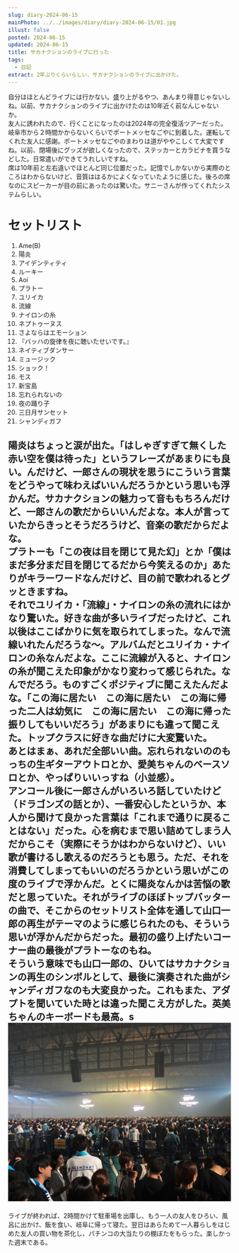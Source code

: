 ```yaml
---
slug: diary-2024-06-15
mainPhoto: ../../images/diary/diary-2024-06-15/01.jpg
illust: false
posted: 2024-06-15
updated: 2024-06-15
title: サカナクションのライブに行った
tags:
  - 日記
extract: 2年ぶりくらいらしい、サカナクションのライブに出かけた。
---
```

自分はほとんどライブには行かない。盛り上がるやつ、あんまり得意じゃないしね。以前、サカナクションのライブに出かけたのは10年近く前なんじゃないか。  
友人に誘われたので、行くことになったのは2024年の完全復活ツアーだった。岐阜市から２時間かからないくらいでポートメッセなごやに到着した。運転してくれた友人に感謝。ポートメッセなごやのまわりは道がややこしくて大変ですね。以前、閉場後にグッズが欲しくなったので、ステッカーとカラビナを買うなどした。日常遣いができてうれしいですね。  
席は10年前と左右違いでほとんど同じ位置だった。記憶でしかないから実際のところはわからないけど、音質ははるかによくなっていたように感じた。後ろの席なのにスピーカーが目の前にあったのは驚いた。サニーさんが作ってくれたシステムらしい。

# セットリスト
1. Ame(B)
2. 陽炎
3. アイデンティティ
4. ルーキー
5. Aoi
6. プラトー
7. ユリイカ
8. 流線
9. ナイロンの糸
10. ネプトゥーヌス
11. さよならはエモーション
12. 『バッハの旋律を夜に聴いたせいです。』
13. ネイティブダンサー
14. ミュージック
15. ショック！
16. モス
17. 新宝島
18. 忘れられないの
19. 夜の踊り子
20. 三日月サンセット
21. シャンディガフ

陽炎はちょっと涙が出た。「はしゃぎすぎて無くした　赤い空を僕は待った」というフレーズがあまりにも良い。んだけど、一郎さんの現状を思うにこういう言葉をどうやって味わえばいいんだろうかという思いも浮かんだ。サカナクションの魅力って音ももちろんだけど、一郎さんの歌だからいいんだよな。本人が言っていたからきっとそうだろうけど、音楽の歌だからだよな。  
プラトーも「この夜は目を閉じて見た幻」とか「僕はまだ多分まだ目を閉じてるだから今笑えるのか」あたりがキラーワードなんだけど、目の前で歌われるとグッときますね。  
それでユリイカ・「流線」・ナイロンの糸の流れにはかなり驚いた。好きな曲が多いライブだったけど、これ以後はここばかりに気を取られてしまった。なんで流線いれたんだろうな〜。アルバムだとユリイカ・ナイロンの糸なんだよな。ここに流線が入ると、ナイロンの糸が聞こえた印象がかなり変わって感じられた。なんでだろう。ものすごくポジティブに聞こえたんだよな。「この海に居たい　この海に居たい　この海に帰った二人は幼気に　この海に居たい　この海に帰った振りしてもいいだろう」があまりにも違って聞こえた。トップクラスに好きな曲だけに大変驚いた。  
あとはまぁ、あれだ全部いい曲。忘れられないののもっちの生ギターアウトロとか、愛美ちゃんのベースソロとか、やっぱりいいっすね（小並感）。  
アンコール後に一郎さんがいろいろ話していたけど（ドラゴンズの話とか）、一番安心したというか、本人から聞けて良かった言葉は「これまで通りに戻ることはない」だった。心を病むまで思い詰めてしまう人だからこそ（実際にそうかはわからないけど）、いい歌が書けるし歌えるのだろうとも思う。ただ、それを消費してしまってもいいのだろうかという思いがこの度のライブで浮かんだ。とくに陽炎なんかは苦悩の歌だと思っていた。それがライブのほぼトップバッターの曲で、そこからのセットリスト全体を通して山口一郎の再生がテーマのように感じられたのも、そういう思いが浮かんだからだった。最初の盛り上げたいコーナー曲の最後がプラトーなのもね。  
そういう意味でも山口一郎の、ひいてはサカナクションの再生のシンボルとして、最後に演奏された曲がシャンディガフなのも大変良かった。これもまた、アダプトを聞いていた時とは違った聞こえ方がした。英美ちゃんのキーボードも最高。s  
![ライブ会場](../../images/diary/diary-2024-06-15/02.jpg)
--

ライブが終われば、2時間かけて駐車場を出庫し、もう一人の友人をひろい、風呂に出かけ、飯を食い、岐阜に帰って寝た。翌日はあらためて一人暮らしをはじめた友人の買い物を茶化し、パチンコの大当たりの棚ぼたをもらった。楽しかった週末である。
